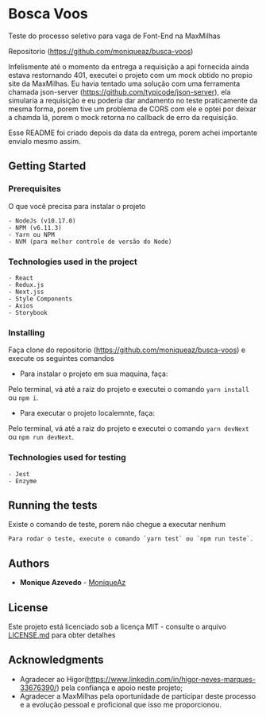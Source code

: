 # Bosca Voos

Teste do processo seletivo para vaga de Font-End na MaxMilhas

Repositorio (https://github.com/moniqueaz/busca-voos)

Infelismente até o momento da entrega a requisição a api fornecida ainda estava restornando 401, executei o projeto com um mock obtido no propio site da MaxMilhas.
Eu havia tentado uma solução com uma ferramenta chamada json-server (https://github.com/typicode/json-server), ela simularia a requisição e eu poderia dar andamento no teste praticamente da mesma forma, porem tive um problema de CORS com ele e optei por deixar a chamda lá, porem o mock retorna no callback de erro da requisição.

Esse README foi criado depois da data da entrega, porem achei importante envialo mesmo assim.

## Getting Started

### Prerequisites

O que você precisa para instalar o projeto

```
- NodeJs (v10.17.0)
- NPM (v6.11.3)
- Yarn ou NPM
- NVM (para melhor controle de versão do Node)
```

### Technologies used in the project

```
- React
- Redux.js
- Next.jss
- Style Components
- Axios
- Storybook
```

### Installing

Faça clone do repositorio (https://github.com/moniqueaz/busca-voos) e execute os seguintes comandos

- Para instalar o projeto em sua maquina, faça:

Pelo terminal, vá até a raiz do projeto e executei o comando `yarn install` ou `npm i`.

- Para executar o projeto localemnte, faça:

Pelo terminal, vá até a raiz do projeto e executei o comando `yarn devNext` ou `npm run devNext`.

### Technologies used for testing

```
- Jest
- Enzyme
```

## Running the tests

Existe o comando de teste, porem não chegue a executar nenhum

```
Para rodar o teste, execute o comando `yarn test` ou `npm run teste`.
```

## Authors

- **Monique Azevedo** - [MoniqueAz](https://github.com/moniqueaz)

## License

Este projeto está licenciado sob a licença MIT - consulte o arquivo
[LICENSE.md](LICENSE.md) para obter detalhes

## Acknowledgments

- Agradecer ao Higor(https://www.linkedin.com/in/higor-neves-marques-33676390/) pela confiança e apoio neste projeto;
- Agradecer a MaxMilhas pela oportunidade de participar deste processo e a evolução pessoal e proficional que isso me proporcionou.

